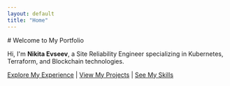 ```yaml
---
layout: default
title: "Home"
---
```


<div class="content">
# Welcome to My Portfolio

Hi, I'm **Nikita Evseev**, a Site Reliability Engineer specializing in Kubernetes, Terraform, and Blockchain technologies.

[Explore My Experience](experience.md) | [View My Projects](projects.md) | [See My Skills](skills.md)
</div>
